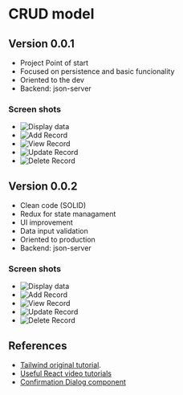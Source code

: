 # CRUD model #

## Version 0.0.1 ##
* Project Point of start
* Focused on persistence and basic funcionality
* Oriented to the dev
* Backend: json-server

### Screen shots ###
- ![Display data](./sshots/001_01.png)
- ![Add Record](./sshots/001_02.png)
- ![View Record](./sshots/001_03.png)
- ![Update Record](./sshots/001_04.png)
- ![Delete Record](./sshots/001_05.png)

## Version 0.0.2 ##
* Clean code (SOLID)
* Redux for state managament
* UI improvement
* Data input validation
* Oriented to production
* Backend: json-server

### Screen shots ###
- ![Display data](./sshots/002_01.png)
- ![Add Record](./sshots/002_02.png)
- ![View Record](./sshots/002_03.png)
- ![Update Record](./sshots/002_04.png)
- ![Delete Record](./sshots/002_05.png)

## References ##

* [Tailwind original tutorial](https://www.youtube.com/watch?v=l2TX7Pn9XNg&list=PLsQR_Tmsj29l23rFGEW1EYHINeB-IRDFm&index=1&t=3654s).
* [Useful React video tutorials](https://www.youtube.com/@ReactDeveloper/videos)
* [Confirmation Dialog component](https://www.youtube.com/watch?v=dEGbXY-8YtU)
